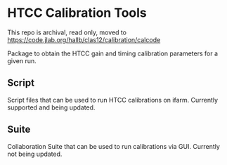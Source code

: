 # HTCC Calibration Tools
This repo is archival, read only, moved to https://code.jlab.org/hallb/clas12/calibration/calcode

Package to obtain the HTCC gain and timing calibration parameters for a given run.

## Script
Script files that can be used to run HTCC calibrations on ifarm. Currently supported and being updated.

## Suite
Collaboration Suite that can be used to run calibrations via GUI. Currently not being updated.
